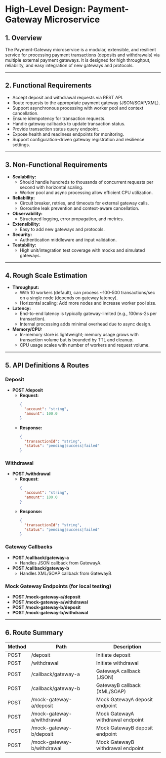 # High-Level Design: Payment-Gateway Microservice

## 1. Overview

The Payment-Gateway microservice is a modular, extensible, and resilient service for processing payment transactions (deposits and withdrawals) via multiple external payment gateways. It is designed for high throughput, reliability, and easy integration of new gateways and protocols.

---

## 2. Functional Requirements

- Accept deposit and withdrawal requests via REST API.
- Route requests to the appropriate payment gateway (JSON/SOAP/XML).
- Support asynchronous processing with worker pool and context cancellation.
- Ensure idempotency for transaction requests.
- Handle gateway callbacks to update transaction status.
- Provide transaction status query endpoint.
- Expose health and readiness endpoints for monitoring.
- Support configuration-driven gateway registration and resilience settings.

---

## 3. Non-Functional Requirements

- **Scalability:**  
  - Should handle hundreds to thousands of concurrent requests per second with horizontal scaling.
  - Worker pool and async processing allow efficient CPU utilization.
- **Reliability:**  
  - Circuit breaker, retries, and timeouts for external gateway calls.
  - Goroutine leak prevention and context-aware cancellation.
- **Observability:**  
  - Structured logging, error propagation, and metrics.
- **Extensibility:**  
  - Easy to add new gateways and protocols.
- **Security:**  
  - Authentication middleware and input validation.
- **Testability:**  
  - High unit/integration test coverage with mocks and simulated gateways.

---

## 4. Rough Scale Estimation

- **Throughput:**  
  - With 10 workers (default), can process ~100-500 transactions/sec on a single node (depends on gateway latency).
  - Horizontal scaling: Add more nodes and increase worker pool size.
- **Latency:**  
  - End-to-end latency is typically gateway-limited (e.g., 100ms-2s per transaction).
  - Internal processing adds minimal overhead due to async design.
- **Memory/CPU:**  
  - In-memory store is lightweight; memory usage grows with transaction volume but is bounded by TTL and cleanup.
  - CPU usage scales with number of workers and request volume.

---

## 5. API Definitions & Routes

### Deposit

- **POST /deposit**
  - **Request:**  
    ```json
    {
      "account": "string",
      "amount": 100.0
    }
    ```
  - **Response:**  
    ```json
    {
      "transactionId": "string",
      "status": "pending|success|failed"
    }
    ```

### Withdrawal

- **POST /withdrawal**
  - **Request:**  
    ```json
    {
      "account": "string",
      "amount": 100.0
    }
    ```
  - **Response:**  
    ```json
    {
      "transactionId": "string",
      "status": "pending|success|failed"
    }
    ```

### Gateway Callbacks

- **POST /callback/gateway-a**  
  - Handles JSON callback from GatewayA.
- **POST /callback/gateway-b**  
  - Handles XML/SOAP callback from GatewayB.

### Mock Gateway Endpoints (for local testing)

- **POST /mock-gateway-a/deposit**
- **POST /mock-gateway-a/withdrawal**
- **POST /mock-gateway-b/deposit**
- **POST /mock-gateway-b/withdrawal**

---

## 6. Route Summary

| Method | Path                        | Description                        |
|--------|-----------------------------|------------------------------------|
| POST   | /deposit                    | Initiate deposit                   |
| POST   | /withdrawal                 | Initiate withdrawal                |
| POST   | /callback/gateway-a         | GatewayA callback (JSON)           |
| POST   | /callback/gateway-b         | GatewayB callback (XML/SOAP)       |
| POST   | /mock-gateway-a/deposit     | Mock GatewayA deposit endpoint     |
| POST   | /mock-gateway-a/withdrawal  | Mock GatewayA withdrawal endpoint  |
| POST   | /mock-gateway-b/deposit     | Mock GatewayB deposit endpoint     |
| POST   | /mock-gateway-b/withdrawal  | Mock GatewayB withdrawal endpoint  |

